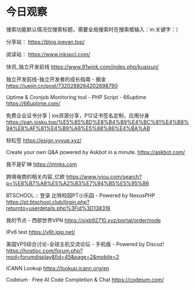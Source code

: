 # 今日观察

搜索功能默认情况仅搜索标题，需要全局搜索时在搜索框输入：in:关键字：）  

分享站： https://blog.joevan.top/  

阅读站： https://www.inkspcl.com/  

快讯_独立开发前线  https://www.91wink.com/index.php/kuaixun/  

独立开发前线-独立开发者的成长指南 - 掘金  https://juejin.cn/post/7320288264202698790  

Uptime & Cronjob Monitoring tool - PHP Script - 66uptime  https://66uptime.com/  

免费企业证书分享 | ios资源分享，P12证书签名定制，应用分身  https://pan.iosku.top/%E5%85%8D%E8%B4%B9%E4%BC%81%E4%B8%9A%E8%AF%81%E4%B9%A6%E5%88%86%E4%BA%AB  

轻松签  https://esign.yyyue.xyz/  

Create your own Q&A powered by Askbot in a minute.  https://askbot.com/  

我不是矿神  https://imnks.com  

跨境电商的相关内容_亿欧  https://www.iyiou.com/search?p=%E8%B7%A8%E5%A2%83%E7%94%B5%E5%95%86  

BTSCHOOL :: 登录 比特校园PT小乐园 - Powered by NexusPHP  https://pt.btschool.club/login.php?returnto=userdetails.php%3Fid%3D138316  

我的节点 - 西部世界VPN  https://sjxb92710.xyz/portal/order/node  

IPv6 test  https://v6t.ipip.net/  

美国VPS综合讨论-全球主机交流论坛 - 手机版 - Powered by Discuz!  https://hostloc.com/forum.php?mod=forumdisplay&fid=45&page=2&mobile=2  

ICANN Lookup  https://lookup.icann.org/en  

Codeium · Free AI Code Completion & Chat  https://codeium.com/  
